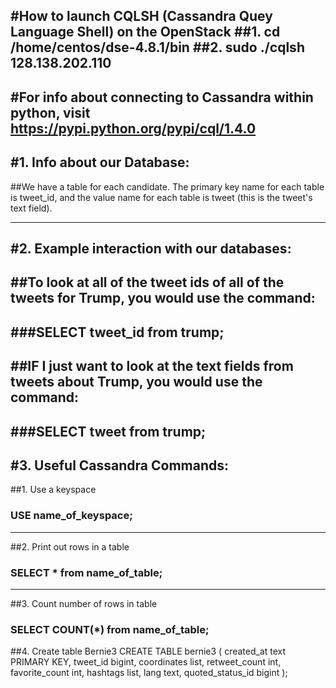 #How to launch CQLSH (Cassandra Quey Language Shell) on the OpenStack
##1. cd /home/centos/dse-4.8.1/bin
##2. sudo ./cqlsh 128.138.202.110
---
#For info about connecting to Cassandra within python, visit https://pypi.python.org/pypi/cql/1.4.0
---
#1. Info about our Database:
---
##We have a table for each candidate. The primary key name for each table is tweet_id, and the value name for each table is tweet (this is the tweet's text field).

---
#2. Example interaction with our databases:
---
##To look at all of the tweet ids of all of the tweets for Trump, you would use the command:
---
###SELECT tweet_id from trump;
---
##IF I just want to look at the text fields from tweets about Trump, you would use the command:
---
###SELECT tweet from trump;
---
#3. Useful Cassandra Commands:
---
##1. Use a keyspace
###   USE name_of_keyspace;
---
##2. Print out rows in a table
###   SELECT * from name_of_table;
---
##3. Count number of rows in table
###   SELECT COUNT(*) from name_of_table;

##4. Create table Bernie3
CREATE TABLE bernie3 (
  created_at text PRIMARY KEY,
  tweet_id bigint,
  coordinates list<float>,
  retweet_count int,
  favorite_count int,
  hashtags list<text>,
  lang text,
  quoted_status_id bigint
);
